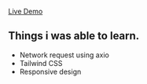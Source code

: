 [Live Demo](https://fem-ip-address-tracker.vercel.app/)

## Things i was able to learn.

- Network request using axio
- Tailwind CSS
- Responsive design
